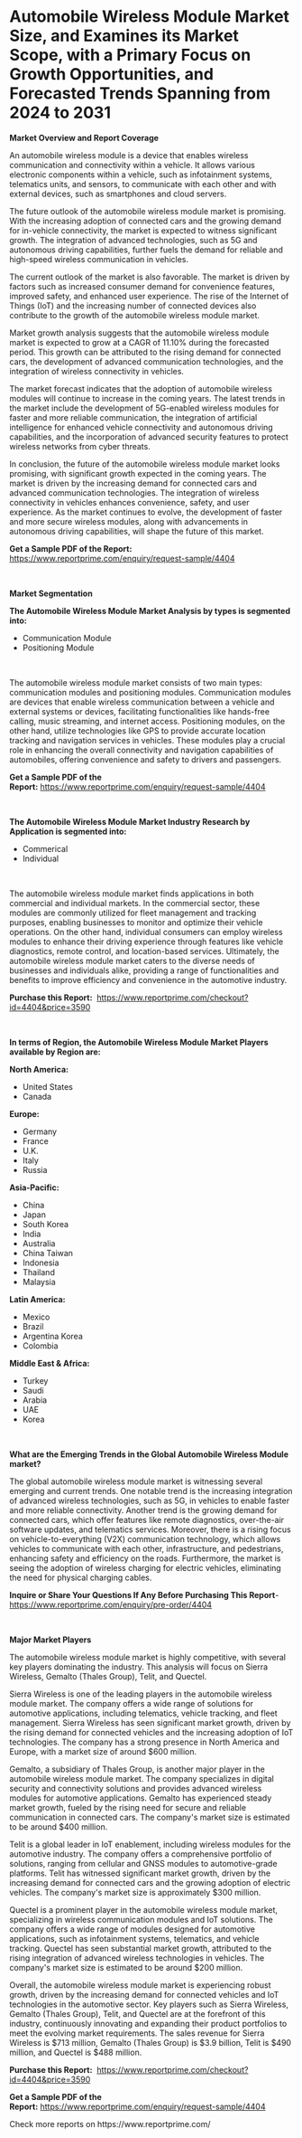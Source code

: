 <p><h1>Automobile Wireless Module Market Size, and Examines its Market Scope, with a Primary Focus on Growth Opportunities, and Forecasted Trends Spanning from 2024 to 2031</h1></p><p><strong>Market Overview and Report Coverage</strong></p>
<p><p>An automobile wireless module is a device that enables wireless communication and connectivity within a vehicle. It allows various electronic components within a vehicle, such as infotainment systems, telematics units, and sensors, to communicate with each other and with external devices, such as smartphones and cloud servers.</p><p>The future outlook of the automobile wireless module market is promising. With the increasing adoption of connected cars and the growing demand for in-vehicle connectivity, the market is expected to witness significant growth. The integration of advanced technologies, such as 5G and autonomous driving capabilities, further fuels the demand for reliable and high-speed wireless communication in vehicles.</p><p>The current outlook of the market is also favorable. The market is driven by factors such as increased consumer demand for convenience features, improved safety, and enhanced user experience. The rise of the Internet of Things (IoT) and the increasing number of connected devices also contribute to the growth of the automobile wireless module market.</p><p>Market growth analysis suggests that the automobile wireless module market is expected to grow at a CAGR of 11.10% during the forecasted period. This growth can be attributed to the rising demand for connected cars, the development of advanced communication technologies, and the integration of wireless connectivity in vehicles.</p><p>The market forecast indicates that the adoption of automobile wireless modules will continue to increase in the coming years. The latest trends in the market include the development of 5G-enabled wireless modules for faster and more reliable communication, the integration of artificial intelligence for enhanced vehicle connectivity and autonomous driving capabilities, and the incorporation of advanced security features to protect wireless networks from cyber threats.</p><p>In conclusion, the future of the automobile wireless module market looks promising, with significant growth expected in the coming years. The market is driven by the increasing demand for connected cars and advanced communication technologies. The integration of wireless connectivity in vehicles enhances convenience, safety, and user experience. As the market continues to evolve, the development of faster and more secure wireless modules, along with advancements in autonomous driving capabilities, will shape the future of this market.</p></p>
<p><strong>Get a Sample PDF of the Report:</strong> <a href="https://www.reportprime.com/enquiry/request-sample/4404">https://www.reportprime.com/enquiry/request-sample/4404</a></p>
<p>&nbsp;</p>
<p><strong>Market Segmentation</strong></p>
<p><strong>The Automobile Wireless Module Market Analysis by types is segmented into:</strong></p>
<p><ul><li>Communication Module</li><li>Positioning Module</li></ul></p>
<p>&nbsp;</p>
<p><p>The automobile wireless module market consists of two main types: communication modules and positioning modules. Communication modules are devices that enable wireless communication between a vehicle and external systems or devices, facilitating functionalities like hands-free calling, music streaming, and internet access. Positioning modules, on the other hand, utilize technologies like GPS to provide accurate location tracking and navigation services in vehicles. These modules play a crucial role in enhancing the overall connectivity and navigation capabilities of automobiles, offering convenience and safety to drivers and passengers.</p></p>
<p><strong>Get a Sample PDF of the Report:</strong>&nbsp;<a href="https://www.reportprime.com/enquiry/request-sample/4404">https://www.reportprime.com/enquiry/request-sample/4404</a></p>
<p>&nbsp;</p>
<p><strong>The Automobile Wireless Module Market Industry Research by Application is segmented into:</strong></p>
<p><ul><li>Commerical</li><li>Individual</li></ul></p>
<p>&nbsp;</p>
<p><p>The automobile wireless module market finds applications in both commercial and individual markets. In the commercial sector, these modules are commonly utilized for fleet management and tracking purposes, enabling businesses to monitor and optimize their vehicle operations. On the other hand, individual consumers can employ wireless modules to enhance their driving experience through features like vehicle diagnostics, remote control, and location-based services. Ultimately, the automobile wireless module market caters to the diverse needs of businesses and individuals alike, providing a range of functionalities and benefits to improve efficiency and convenience in the automotive industry.</p></p>
<p><strong>Purchase this Report:</strong>&nbsp; <a href="https://www.reportprime.com/checkout?id=4404&price=3590">https://www.reportprime.com/checkout?id=4404&price=3590</a></p>
<p>&nbsp;</p>
<p><strong>In terms of Region, the Automobile Wireless Module Market Players available by Region are:</strong></p>
<p>
    <p> <strong> North America: </strong>
        <ul>
            <li>United States</li>
            <li>Canada</li>
        </ul>
        </p> 
    <p> <strong> Europe: </strong>
        <ul>
            <li>Germany</li>
            <li>France</li>
            <li>U.K.</li>
            <li>Italy</li>
            <li>Russia</li>
        </ul>
        </p> 
    <p> <strong> Asia-Pacific: </strong>
        <ul>
            <li>China</li>
            <li>Japan</li>
            <li>South Korea</li>
            <li>India</li>
            <li>Australia</li>
            <li>China Taiwan</li>
            <li>Indonesia</li>
            <li>Thailand</li>
            <li>Malaysia</li>
        </ul>
        </p> 
    <p> <strong> Latin America: </strong>
        <ul>
            <li>Mexico</li>
            <li>Brazil</li>
            <li>Argentina Korea</li>
            <li>Colombia</li>
        </ul>
        </p> 
    <p> <strong> Middle East & Africa: </strong>
        <ul>
            <li>Turkey</li>
            <li>Saudi</li>
            <li>Arabia</li>
            <li>UAE</li>
            <li>Korea</li>
        </ul>
    </p>
    </p>
<p>&nbsp;</p>
<p><strong>What are the Emerging Trends in the Global Automobile Wireless Module market?</strong></p>
<p><p>The global automobile wireless module market is witnessing several emerging and current trends. One notable trend is the increasing integration of advanced wireless technologies, such as 5G, in vehicles to enable faster and more reliable connectivity. Another trend is the growing demand for connected cars, which offer features like remote diagnostics, over-the-air software updates, and telematics services. Moreover, there is a rising focus on vehicle-to-everything (V2X) communication technology, which allows vehicles to communicate with each other, infrastructure, and pedestrians, enhancing safety and efficiency on the roads. Furthermore, the market is seeing the adoption of wireless charging for electric vehicles, eliminating the need for physical charging cables.</p></p>
<p><strong>Inquire or Share Your Questions If Any Before Purchasing This Report</strong>- <a href="https://www.reportprime.com/enquiry/pre-order/4404">https://www.reportprime.com/enquiry/pre-order/4404</a></p>
<p>&nbsp;</p>
<p><strong>Major Market Players</strong></p>
<p><p>The automobile wireless module market is highly competitive, with several key players dominating the industry. This analysis will focus on Sierra Wireless, Gemalto (Thales Group), Telit, and Quectel.</p><p>Sierra Wireless is one of the leading players in the automobile wireless module market. The company offers a wide range of solutions for automotive applications, including telematics, vehicle tracking, and fleet management. Sierra Wireless has seen significant market growth, driven by the rising demand for connected vehicles and the increasing adoption of IoT technologies. The company has a strong presence in North America and Europe, with a market size of around $600 million.</p><p>Gemalto, a subsidiary of Thales Group, is another major player in the automobile wireless module market. The company specializes in digital security and connectivity solutions and provides advanced wireless modules for automotive applications. Gemalto has experienced steady market growth, fueled by the rising need for secure and reliable communication in connected cars. The company's market size is estimated to be around $400 million.</p><p>Telit is a global leader in IoT enablement, including wireless modules for the automotive industry. The company offers a comprehensive portfolio of solutions, ranging from cellular and GNSS modules to automotive-grade platforms. Telit has witnessed significant market growth, driven by the increasing demand for connected cars and the growing adoption of electric vehicles. The company's market size is approximately $300 million.</p><p>Quectel is a prominent player in the automobile wireless module market, specializing in wireless communication modules and IoT solutions. The company offers a wide range of modules designed for automotive applications, such as infotainment systems, telematics, and vehicle tracking. Quectel has seen substantial market growth, attributed to the rising integration of advanced wireless technologies in vehicles. The company's market size is estimated to be around $200 million.</p><p>Overall, the automobile wireless module market is experiencing robust growth, driven by the increasing demand for connected vehicles and IoT technologies in the automotive sector. Key players such as Sierra Wireless, Gemalto (Thales Group), Telit, and Quectel are at the forefront of this industry, continuously innovating and expanding their product portfolios to meet the evolving market requirements. The sales revenue for Sierra Wireless is $713 million, Gemalto (Thales Group) is $3.9 billion, Telit is $490 million, and Quectel is $488 million.</p></p>
<p><strong>Purchase this Report:</strong>&nbsp;&nbsp;<a href="https://www.reportprime.com/checkout?id=4404&price=3590">https://www.reportprime.com/checkout?id=4404&price=3590</a></p>
<p></p>
<p><strong>Get a Sample PDF of the Report:</strong>&nbsp;<a href="https://www.reportprime.com/enquiry/request-sample/4404">https://www.reportprime.com/enquiry/request-sample/4404</a></p>
<p>Check more reports on https://www.reportprime.com/</p>